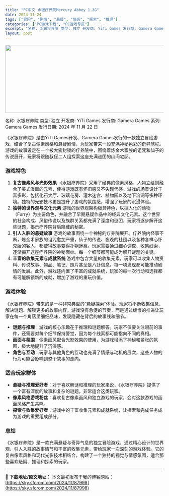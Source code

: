 ```yaml
---
title: "PC中文 水银疗养院Mercury Abbey 1.3G"
date: 2024-11-24
tags: ["冒险", "剧情", "悬疑", "情感", "探索", "推理"]
categories: ["PC游戏下载", "PC游戏专区"]
excerpt: "名称: 水银疗养院 类型: 独立 开发商: YiTi Games 发行商: Gamera Games 系列: Gamera Games 发行日期: 2024 年 11 月 22 日 《水银疗养院》是由YiTi Games开发、Gamera Games发行的一款独立冒险游戏，结合了复古像素风格和悬疑剧&hellip;"
layout: post
---
```


<img class="aligncenter size-full wp-image-87999" src="https://sky.sfcrom.com/wp-content/uploads/2024/11/2024112400592515.webp" alt="" width="660" height="215" />

名称: 水银疗养院
类型: 独立
开发商: YiTi Games
发行商: Gamera Games
系列: Gamera Games
发行日期: 2024 年 11 月 22 日

《水银疗养院》是由YiTi Games开发、Gamera Games发行的一款独立冒险游戏，结合了复古像素风格和悬疑剧情，为玩家带来一段充满神秘色彩的奇异旅程。游戏的故事设定在一个被大雾封锁的疗养院中，围绕着炼金术家族的诅咒和仙子的传说展开，玩家将跟随叔侄二人组探索这座充满谜团的山间宅邸。
<h3><strong>游戏特色</strong></h3>
<ol>
 	<li><strong>复古像素风与光影效果</strong> 《水银疗养院》采用了经典的像素风格，人物立绘则融合了美式漫画的元素，使得游戏既有怀旧感又不失现代感。游戏的场景设计丰富多彩，包括化石大厅、玻璃花房、灌木迷宫、植物园以及地下溶洞等多种环境。独特的光影技术更是提升了游戏的氛围感，增强了玩家的沉浸体验。</li>
 	<li><strong>独特的世界观与文化元素</strong> 游戏的世界观架构极具特色，以拟人化的动物（Furry）为主要角色，并融合了早期悬疑作品中的经典文化元素。这个世界的社会构成、风俗传说以及族群关系都充满了深度和谜团，玩家将逐步解开这些谜题，揭示疗养院背后隐藏的秘密。</li>
 	<li><strong>引人入胜的悬疑故事</strong> 游戏的故事围绕一个神秘的疗养院展开。疗养院内怪事不断，炼金术家族的诅咒愈加严重，仙子的传说、夜晚的社团以及各种各样心怀鬼胎的客人，都使得故事变得扑朔迷离。玩家需要通过细心调查、收集线索，逐渐揭开这座疗养院的神秘面纱。每一个细节都可能成为解开谜题的关键。</li>
 	<li><strong>丰富的收集元素与成就系统</strong> 游戏中包含大量的收集元素，玩家可以收集人物资料、传说故事、物品、笔记、照片甚至是八卦信息。每一项发现都可能推动剧情的发展。此外，游戏还内置了丰富的成就系统，玩家的每一次行动和选择都有可能解锁新的成就，增加了游戏的重玩价值。</li>
</ol>
<h3><strong>游戏体验</strong></h3>
《水银疗养院》带来的是一种非常典型的“悬疑探索”体验。玩家将不断收集信息、解决谜题、解锁更多的故事内容。游戏没有急促的节奏，而是通过缓慢的推进让玩家在每一个角落里细细品味，发现隐藏在背后的故事线和细节。
<ul>
 	<li><strong>谜题与推理</strong>：游戏的核心乐趣在于推理和谜题解答。玩家不仅要关注眼前的事件，还需要对每个细节保持警觉，因为每个线索都可能指向不同的真相。</li>
 	<li><strong>画面与氛围</strong>：像素画风配合光影效果的使用，为游戏增添了神秘和紧张的氛围，极大地提升了沉浸感。</li>
 	<li><strong>角色与互动</strong>：玩家与其他角色的互动也充满了情感与动机的层次，这些人物的行为可能会影响到整个故事的走向。</li>
</ul>
<h3><strong>适合玩家群体</strong></h3>
<ul>
 	<li><strong>悬疑与推理爱好者</strong>：对于喜欢解谜和推理的玩家来说，《水银疗养院》提供了一个富有深度的故事和复杂的谜题，非常适合这类玩家。</li>
 	<li><strong>像素风格游戏粉丝</strong>：喜欢复古像素画风和独立游戏的玩家，会对这款游戏的画面风格产生共鸣。</li>
 	<li><strong>探索与收集爱好者</strong>：游戏中的丰富收集元素和成就系统，让探索和完成任务成为游戏的重要组成部分。</li>
</ul>
<h3><strong>总结</strong></h3>
《水银疗养院》是一款充满悬疑与奇异气息的独立冒险游戏，通过精心设计的世界观、引人入胜的故事情节和丰富的收集元素，带给玩家一次深刻的游戏体验。它的复古像素风格和现代光影技术相结合，构建了一个独特的视觉与情感氛围，适合那些喜欢悬疑、推理和探索的玩家。

---
📖 **下载地址/原文地址：** 本文最初发布于我的博客网站：[https://sky.sfcrom.com/2024/11/87998](https://sky.sfcrom.com/2024/11/87998)
